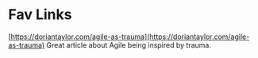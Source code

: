 # Fav Links

[https://doriantaylor.com/agile-as-trauma](https://doriantaylor.com/agile-as-trauma)
Great article about Agile being inspired by trauma.
